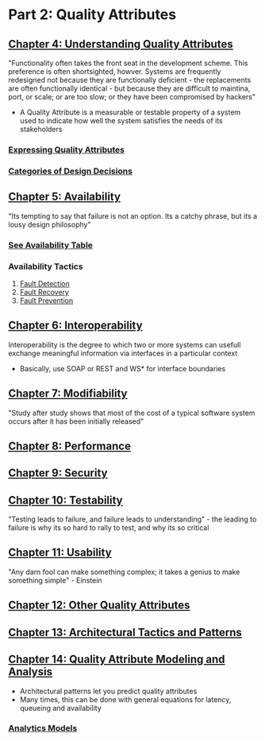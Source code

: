 # Part 2: Quality Attributes

## [Chapter 4: Understanding Quality Attributes](./CHAPTER_4.md)

"Functionality often takes the front seat in the development scheme. This preference is often shortsighted, howver. Systems are frequently redesigned not because they are functionally deficient - the replacements are often functionally identical - but because they are difficult to maintina, port, or scale; or are too slow; or they have been compromised by hackers"

* A Quality Attribute is a measurable or testable property of a system used to indicate how well the system satisfies the needs of its stakeholders

### [Expressing Quality Attributes](./QUALITY_EXPRESSION.md)

### [Categories of Design Decisions](./DESIGN_DECISIONS.md)

## [Chapter 5: Availability](./CHAPTER_5.md)

"Its tempting to say that failure is not an option. Its a catchy phrase, but its a lousy design philosophy"

### [See Availability Table](./AVAILABILITY.md)

### Availability Tactics

1. [Fault Detection](./FAULT_DETECTION.md)
2. [Fault Recovery](./FAULT_RECOVERY.md)
3. [Fault Prevention](./FAULT_PREVENTION.md)

## [Chapter 6: Interoperability](./CHAPTER_6.md)

Interoperability is the degree to which two or more systems can usefull exchange meaningful information via interfaces in a particular context

* Basically, use SOAP or REST and WS* for interface boundaries

## [Chapter 7: Modifiability](./CHAPTER_7.md)

"Study after study shows that most of the cost of a typical software system occurs after it has been initially released"

## [Chapter 8: Performance](./CHAPTER_8.md)

## [Chapter 9: Security](./CHAPTER_9.md)

## [Chapter 10: Testability](./CHAPTER_10.md)

"Testing leads to failure, and failure leads to understanding" - the leading to failure is why its so hard to rally to test, and why its so critical

## [Chapter 11: Usability](./CHAPTER_11.md)

"Any darn fool can make something complex; it takes a genius to make something simple" - Einstein

## [Chapter 12: Other Quality Attributes](./CHAPTER_12.md)

## [Chapter 13: Architectural Tactics and Patterns](./architecture_patterns)

## [Chapter 14: Quality Attribute Modeling and Analysis](./CHAPTER_14.md)

* Architectural patterns let you predict quality attributes
* Many times, this can be done with general equations for latency, queueing and availability

### [Analytics Models](./ANALYTICS_MODELS.md)
